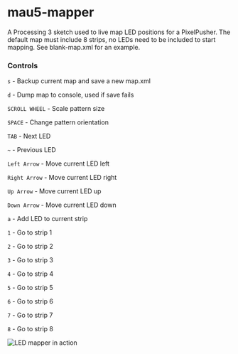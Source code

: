 # mau5-mapper

A Processing 3 sketch used to live map LED positions for a PixelPusher. The default map must include 8 strips, no LEDs need to be included to start mapping. See blank-map.xml for an example.

### Controls
`s` - Backup current map and save a new map.xml

`d` - Dump map to console, used if save fails

`SCROLL WHEEL` - Scale pattern size

`SPACE` - Change pattern orientation

`TAB` - Next LED

`~` - Previous LED

`Left Arrow` - Move current LED left

`Right Arrow` - Move current LED right

`Up Arrow` - Move current LED up

`Down Arrow` - Move current LED down

`a` - Add LED to current strip

`1` - Go to strip 1

`2` - Go to strip 2

`3` - Go to strip 3

`4` - Go to strip 4

`5` - Go to strip 5

`6` - Go to strip 6

`7` - Go to strip 7

`8` - Go to strip 8

![LED mapper in action](https://i.imgur.com/MYBDxXP.png)
